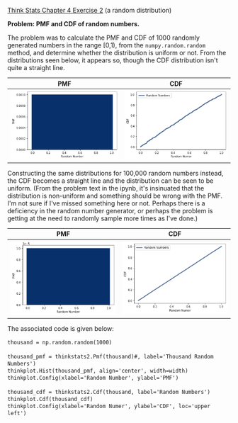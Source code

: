 [Think Stats Chapter 4 Exercise 2](http://greenteapress.com/thinkstats2/html/thinkstats2005.html#toc41) (a random distribution)

**Problem: PMF and CDF of random numbers.**

The problem was to calculate the PMF and CDF of 1000 randomly generated numbers in the range [0,1), from the `numpy.random.random` method, and determine whether the distribution is uniform or not. From the distributions seen below, it appears so, though the CDF distribution isn't quite a straight line.



PMF             |  CDF
:-------------------------:|:-------------------------:
![](Images/pmf_1000.png)  |  ![](Images/cdf_1000.png)


Constructing the same distributions for 100,000 random numbers instead, the CDF becomes a straight line and the distribution can be seen to be uniform. (From the problem text in the ipynb, it's insinuated that the distribution is non-uniform and something should be wrong with the PMF. I'm not sure if I've missed something here or not. Perhaps there is a deficiency in the random number generator, or perhaps the problem is getting at the need to randomly sample more times as I've done.)


PMF             |  CDF
:-------------------------:|:-------------------------:
![](Images/pmf_100000.png)  |  ![](Images/cdf_100000.png)


The associated code is given below:

```
thousand = np.random.random(1000)

thousand_pmf = thinkstats2.Pmf(thousand)#, label='Thousand Random Numbers')
thinkplot.Hist(thousand_pmf, align='center', width=width)
thinkplot.Config(xlabel='Random Number', ylabel='PMF')

thousand_cdf = thinkstats2.Cdf(thousand, label='Random Numbers')
thinkplot.Cdf(thousand_cdf)
thinkplot.Config(xlabel='Random Numer', ylabel='CDF', loc='upper left')
```
